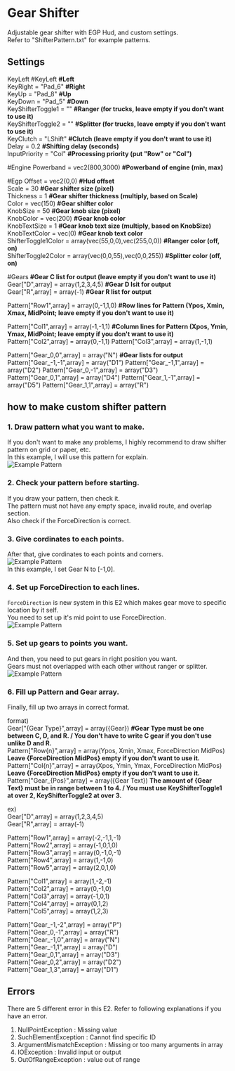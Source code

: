 # Gear Shifter
Adjustable gear shifter with EGP Hud, and custom settings.  
Refer to "ShifterPattern.txt" for example patterns.

## Settings
KeyLeft #KeyLeft                                      **#Left**  
KeyRight = "Pad_6"                                    **#Right**  
KeyUp = "Pad_8"                                       **#Up**  
KeyDown = "Pad_5"                                     **#Down**  
KeyShifterToggle1 = ""                                **#Ranger (for trucks, leave empty if you don't want to use it)**  
KeyShifterToggle2 = ""                                **#Splitter (for trucks, leave empty if you don't want to use it)**  
KeyClutch = "LShift"                                  **#Clutch (leave empty if you don't want to use it)**  
Delay = 0.2                                           **#Shifting delay (seconds)**  
InputPriority = "Col"                                 **#Processing priority (put "Row" or "Col")**  

#Engine
Powerband = vec2(800,3000)                            **#Powerband of engine (min, max)**  

#Egp
Offset = vec2(0,0)                                    **#Hud offset**  
Scale = 30                                            **#Gear shifter size (pixel)**  
Thickness = 1                                         **#Gear shifter thickness (multiply, based on Scale)**  
Color = vec(150)                                      **#Gear shifter color**  
KnobSize = 50                                         **#Gear knob size (pixel)**  
KnobColor = vec(200)                                  **#Gear knob color**  
KnobTextSize = 1                                      **#Gear knob text size (multiply, based on KnobSize)**  
KnobTextColor = vec(0)                                **#Gear knob text color**  
ShifterToggle1Color = array(vec(55,0,0),vec(255,0,0)) **#Ranger color (off, on)**  
ShifterToggle2Color = array(vec(0,0,55),vec(0,0,255)) **#Splitter color (off, on)**  

#Gears
                                                      **#Gear C list for output (leave empty if you don't want to use it)**  
Gear["D",array] = array(1,2,3,4,5)                    **#Gear D lsit for output**  
Gear["R",array] = array(-1)                           **#Gear R list for output**  

Pattern["Row1",array] = array(0,-1,1,0)               **#Row lines for Pattern (Ypos, Xmin, Xmax, MidPoint; leave empty if you don't want to use it)**  

Pattern["Col1",array] = array(-1,-1,1)                **#Column lines for Pattern (Xpos, Ymin, Ymax, MidPoint; leave empty if you don't want to use it)**  
Pattern["Col2",array] = array(0,-1,1)
Pattern["Col3",array] = array(1,-1,1)

Pattern["Gear_0,0",array] = array("N")                **#Gear lists for output**  
Pattern["Gear_-1,-1",array] = array("D1")
Pattern["Gear_-1,1",array] = array("D2")
Pattern["Gear_0,-1",array] = array("D3")
Pattern["Gear_0,1",array] = array("D4")
Pattern["Gear_1,-1",array] = array("D5")
Pattern["Gear_1,1",array] = array("R")

## how to make custom shifter pattern
### 1. Draw pattern what you want to make.
If you don't want to make any problems, I highly recommend to draw shifter pattern on grid or paper, etc.  
In this example, I will use this pattern for explain.  
![Example Pattern](/GearShifter/image/PatternEx01.png)
### 2. Check your pattern before starting.
If you draw your pattern, then check it.  
The pattern must not have any empty space, invalid route, and overlap section.  
Also check if the ForceDirection is correct.
### 3. Give cordinates to each points.
After that, give cordinates to each points and corners.  
![Example Pattern](/GearShifter/image/PatternEx02.png "Example pattern for explain.")  
In this example, I set Gear N to [-1,0].  
### 4. Set up ForceDirection to each lines.
`ForceDirection` is new system in this E2 which makes gear move to specific location by it self.  
You need to set up it's mid point to use ForceDirection.  
![Example Pattern](/GearShifter/image/PatternEx03.png "Example pattern for explain.")
### 5. Set up gears to points you want.
And then, you need to put gears in right position you want.  
Gears must not overlapped with each other without ranger or splitter.  
![Example Pattern](/GearShifter/image/PatternEx04.png "Example pattern for explain.")
### 6. Fill up Pattern and Gear array.
Finally, fill up two arrays in correct format.  

format)  
Gear["{Gear Type}",array] = array({Gear}) **#Gear Type must be one between C, D, and R. / You don't have to write C gear if you don't use unlike D and R.**  
Pattern["Row{n}",array] = array(Ypos, Xmin, Xmax, ForceDirection MidPos) **Leave {ForceDirection MidPos} empty if you don't want to use it.**  
Pattern["Col{n}",array] = array(Xpos, Ymin, Ymax, ForceDirection MidPos) **Leave {ForceDirection MidPos} empty if you don't want to use it.**  
Pattern["Gear_{Pos}",array] = array({Gear Text}) **The amount of {Gear Text} must be in range between 1 to 4. / You must use KeyShifterToggle1 at over 2, KeyShifterToggle2 at over 3.**  

ex)  
Gear["D",array] = array(1,2,3,4,5)  
Gear["R",array] = array(-1)  

Pattern["Row1",array] = array(-2,-1,1,-1)  
Pattern["Row2",array] = array(-1,0,1,0)  
Pattern["Row3",array] = array(0,-1,0,-1)  
Pattern["Row4",array] = array(1,-1,0)  
Pattern["Row5",array] = array(2,0,1,0)  

Pattern["Col1",array] = array(1,-2,-1)  
Pattern["Col2",array] = array(0,-1,0)  
Pattern["Col3",array] = array(-1,0,1)  
Pattern["Col4",array] = array(0,1,2)  
Pattern["Col5",array] = array(1,2,3)  

Pattern["Gear_-1,-2",array] = array("P")  
Pattern["Gear_0,-1",array] = array("R")  
Pattern["Gear_-1,0",array] = array("N")  
Pattern["Gear_-1,1",array] = array("D")  
Pattern["Gear_0,1",array] = array("D3")  
Pattern["Gear_0,2",array] = array("D2")  
Pattern["Gear_1,3",array] = array("D1")  

## Errors
There are 5 different error in this E2. Refer to following explanations if you have an error.
1. NullPointException : Missing value
2. SuchElementException : Cannot find specific ID
3. ArgumentMismatchException : Missing or too many arguments in array
4. IOException : Invalid input or output
5. OutOfRangeException : value out of range
